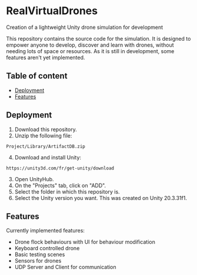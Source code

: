 # RealVirtualDrones
Creation of a lightweight Unity drone simulation for development

This repository contains the source code for the simulation. It is designed to empower anyone to develop, discover and learn with drones, without needing lots of space or resources. As it is still in development, some features aren't yet implemented.

## Table of content
- [Deployment](#deployment)
- [Features](#features)

## Deployment

 1. Download this repository.
 2. Unzip the following file:
 ```
 Project/Library/ArtifactDB.zip
 ```
 4. Download and install Unity:
 ```
 https://unity3d.com/fr/get-unity/download
 ```
 3. Open UnityHub.
 4. On the "Projects" tab, click on "ADD".
 5. Select the folder in which this repository is.
 6. Select the Unity version you want. This was created on Unity 20.3.31f1.

## Features
Currently implemented features:
 - Drone flock behaviours with UI for behaviour modification
 - Keyboard controlled drone
 - Basic testing scenes
 - Sensors for drones
 - UDP Server and Client for communication
